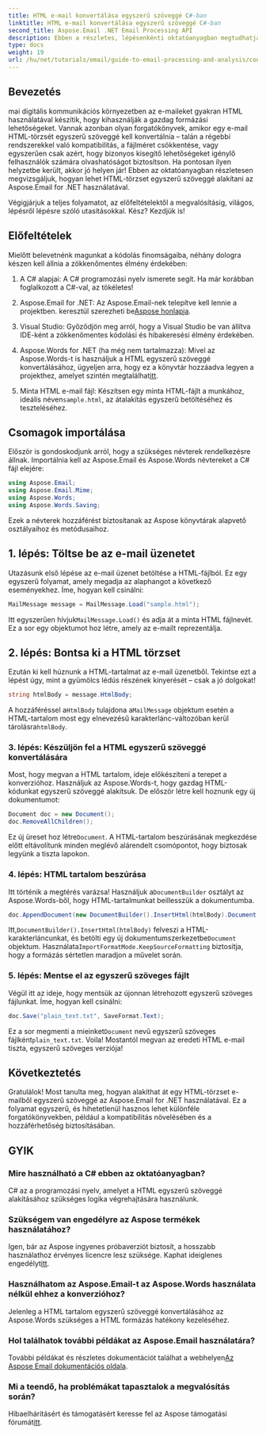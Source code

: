 ```yaml
---
title: HTML e-mail konvertálása egyszerű szöveggé C#-ban
linktitle: HTML e-mail konvertálása egyszerű szöveggé C#-ban
second_title: Aspose.Email .NET Email Processing API
description: Ebben a részletes, lépésenkénti oktatóanyagban megtudhatja, hogyan konvertálhat egyszerűen HTML-alapú e-mail törzseket egyszerű szöveggé az Aspose.Email for .NET használatával.
type: docs
weight: 19
url: /hu/net/tutorials/email/guide-to-email-processing-and-analysis/convert-html-email-to-plain-text/
---
```

## Bevezetés

mai digitális kommunikációs környezetben az e-maileket gyakran HTML használatával készítik, hogy kihasználják a gazdag formázási lehetőségeket. Vannak azonban olyan forgatókönyvek, amikor egy e-mail HTML-törzsét egyszerű szöveggé kell konvertálnia – talán a régebbi rendszerekkel való kompatibilitás, a fájlméret csökkentése, vagy egyszerűen csak azért, hogy bizonyos kisegítő lehetőségeket igénylő felhasználók számára olvashatóságot biztosítson. Ha pontosan ilyen helyzetbe került, akkor jó helyen jár! Ebben az oktatóanyagban részletesen megvizsgáljuk, hogyan lehet HTML-törzset egyszerű szöveggé alakítani az Aspose.Email for .NET használatával. 

Végigjárjuk a teljes folyamatot, az előfeltételektől a megvalósításig, világos, lépésről lépésre szóló utasításokkal. Kész? Kezdjük is!

## Előfeltételek

Mielőtt belevetnénk magunkat a kódolás finomságaiba, néhány dologra készen kell állnia a zökkenőmentes élmény érdekében:

1. A C# alapjai: A C# programozási nyelv ismerete segít. Ha már korábban foglalkozott a C#-val, az tökéletes!

2. Aspose.Email for .NET: Az Aspose.Email-nek telepítve kell lennie a projektben. keresztül szerezheti be[Aspose honlapja](https://releases.aspose.com/email/net/).

3. Visual Studio: Győződjön meg arról, hogy a Visual Studio be van állítva IDE-ként a zökkenőmentes kódolási és hibakeresési élmény érdekében.

4.  Aspose.Words for .NET (ha még nem tartalmazza): Mivel az Aspose.Words-t is használjuk a HTML egyszerű szöveggé konvertálásához, ügyeljen arra, hogy ez a könyvtár hozzáadva legyen a projekthez, amelyet szintén megtalálhat[itt](https://releases.aspose.com/words/net/).

5.  Minta HTML e-mail fájl: Készítsen egy minta HTML-fájlt a munkához, ideális néven`sample.html`, az átalakítás egyszerű betöltéséhez és teszteléséhez.

## Csomagok importálása

Először is gondoskodjunk arról, hogy a szükséges névterek rendelkezésre állnak. Importálnia kell az Aspose.Email és Aspose.Words névtereket a C# fájl elejére:

```csharp
using Aspose.Email;
using Aspose.Email.Mime;
using Aspose.Words;
using Aspose.Words.Saving;
```

Ezek a névterek hozzáférést biztosítanak az Aspose könyvtárak alapvető osztályaihoz és metódusaihoz.

## 1. lépés: Töltse be az e-mail üzenetet

Utazásunk első lépése az e-mail üzenet betöltése a HTML-fájlból. Ez egy egyszerű folyamat, amely megadja az alaphangot a következő eseményekhez. Íme, hogyan kell csinálni:

```csharp
MailMessage message = MailMessage.Load("sample.html");
```

 Itt egyszerűen hívjuk`MailMessage.Load()` és adja át a minta HTML fájlnevét. Ez a sor egy objektumot hoz létre, amely az e-mailt reprezentálja.

## 2. lépés: Bontsa ki a HTML törzset

Ezután ki kell húznunk a HTML-tartalmat az e-mail üzenetből. Tekintse ezt a lépést úgy, mint a gyümölcs lédús részének kinyerését – csak a jó dolgokat!

```csharp
string htmlBody = message.HtmlBody;
```

 A hozzáféréssel a`HtmlBody` tulajdona a`MailMessage` objektum esetén a HTML-tartalom most egy elnevezésű karakterlánc-változóban kerül tárolásra`htmlBody`.

### 3. lépés: Készüljön fel a HTML egyszerű szöveggé konvertálására

Most, hogy megvan a HTML tartalom, ideje előkészíteni a terepet a konverzióhoz. Használjuk az Aspose.Words-t, hogy gazdag HTML-kódunkat egyszerű szöveggé alakítsuk. De először létre kell hoznunk egy új dokumentumot:

```csharp
Document doc = new Document();
doc.RemoveAllChildren();
```

 Ez új üreset hoz létre`Document`. A HTML-tartalom beszúrásának megkezdése előtt eltávolítunk minden meglévő alárendelt csomópontot, hogy biztosak legyünk a tiszta lapokon.

### 4. lépés: HTML tartalom beszúrása

 Itt történik a megtérés varázsa! Használjuk a`DocumentBuilder` osztályt az Aspose.Words-ből, hogy HTML-tartalmunkat beillesszük a dokumentumba. 

```csharp
doc.AppendDocument(new DocumentBuilder().InsertHtml(htmlBody).Document, ImportFormatMode.KeepSourceFormatting);
```

 Itt,`DocumentBuilder().InsertHtml(htmlBody)` felveszi a HTML-karakterláncunkat, és betölti egy új dokumentumszerkezetbe`Document` objektum. Használata`ImportFormatMode.KeepSourceFormatting` biztosítja, hogy a formázás sértetlen maradjon a művelet során.

### 5. lépés: Mentse el az egyszerű szöveges fájlt

Végül itt az ideje, hogy mentsük az újonnan létrehozott egyszerű szöveges fájlunkat. Íme, hogyan kell csinálni:

```csharp
doc.Save("plain_text.txt", SaveFormat.Text);
```

 Ez a sor megmenti a mieinket`Document` nevű egyszerű szöveges fájlként`plain_text.txt`. Voila! Mostantól megvan az eredeti HTML e-mail tiszta, egyszerű szöveges verziója!

## Következtetés

Gratulálok! Most tanulta meg, hogyan alakíthat át egy HTML-törzset e-mailből egyszerű szöveggé az Aspose.Email for .NET használatával. Ez a folyamat egyszerű, és hihetetlenül hasznos lehet különféle forgatókönyvekben, például a kompatibilitás növelésében és a hozzáférhetőség biztosításában. 

## GYIK

### Mire használható a C# ebben az oktatóanyagban?  
C# az a programozási nyelv, amelyet a HTML egyszerű szöveggé alakításához szükséges logika végrehajtására használunk.

### Szükségem van engedélyre az Aspose termékek használatához?  
 Igen, bár az Aspose ingyenes próbaverziót biztosít, a hosszabb használathoz érvényes licencre lesz szüksége. Kaphat ideiglenes engedélyt[itt](https://purchase.conholdate.com/temporary-license/).

### Használhatom az Aspose.Email-t az Aspose.Words használata nélkül ehhez a konverzióhoz?  
Jelenleg a HTML tartalom egyszerű szöveggé konvertálásához az Aspose.Words szükséges a HTML formázás hatékony kezeléséhez.

### Hol találhatok további példákat az Aspose.Email használatára?  
 További példákat és részletes dokumentációt találhat a webhelyen[Az Aspose Email dokumentációs oldala](https://reference.aspose.com/email/net/).

### Mi a teendő, ha problémákat tapasztalok a megvalósítás során?  
 Hibaelhárításért és támogatásért keresse fel az Aspose támogatási fórumát[itt](https://forum.aspose.com/c/email/12/).